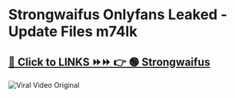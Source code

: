 
 # Strongwaifus Onlyfans Leaked - Update Files m74lk

## <h2><a href="https://clipsfans.com/Strongwaifus&ref=git">🔗 Click to LINKS ⏩⏩ 👉 🟢 Strongwaifus </a></h2>

<a href="https://clipsfans.com/Strongwaifus&ref=git" rel="nofollow" data-target="animated-image.originalLink"><img src="https://i.ibb.co.com/xMMVF88/686577567.gif" alt="Viral Video Original" style="max-width: 100%; display: inline-block;" data-target="animated-image.originalImage"></a>

